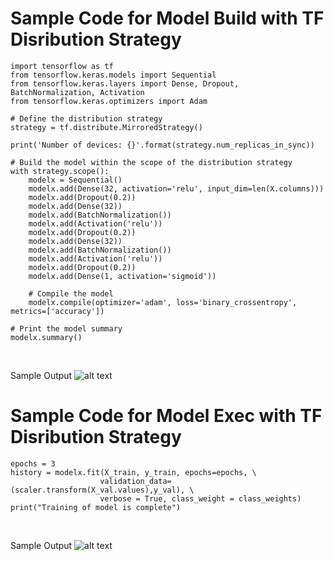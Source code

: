 # Sample Code for Model Build with TF Disribution Strategy

```
import tensorflow as tf
from tensorflow.keras.models import Sequential
from tensorflow.keras.layers import Dense, Dropout, BatchNormalization, Activation
from tensorflow.keras.optimizers import Adam

# Define the distribution strategy
strategy = tf.distribute.MirroredStrategy()

print('Number of devices: {}'.format(strategy.num_replicas_in_sync))

# Build the model within the scope of the distribution strategy
with strategy.scope():
    modelx = Sequential()
    modelx.add(Dense(32, activation='relu', input_dim=len(X.columns)))
    modelx.add(Dropout(0.2))
    modelx.add(Dense(32))
    modelx.add(BatchNormalization())
    modelx.add(Activation('relu'))
    modelx.add(Dropout(0.2))
    modelx.add(Dense(32))
    modelx.add(BatchNormalization())
    modelx.add(Activation('relu'))
    modelx.add(Dropout(0.2))
    modelx.add(Dense(1, activation='sigmoid'))
    
    # Compile the model
    modelx.compile(optimizer='adam', loss='binary_crossentropy', metrics=['accuracy'])

# Print the model summary
modelx.summary()
```
<br>

Sample Output
![alt text](https://raw.githubusercontent.com/fenar/etc-ai-wrx/main/images/jupyter-mgpu-modelsample-01.png)<br>

# Sample Code for Model Exec with TF Disribution Strategy
```
epochs = 3
history = modelx.fit(X_train, y_train, epochs=epochs, \
                    validation_data=(scaler.transform(X_val.values),y_val), \
                    verbose = True, class_weight = class_weights)
print("Training of model is complete")
```
<br>

Sample Output
![alt text](https://raw.githubusercontent.com/fenar/etc-ai-wrx/main/images/jupyter-mgpu-modelsample-02.png)<br>
